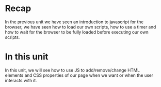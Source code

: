 # Recap
In the previous unit we have seen an introduction to javascript for the browser, we have seen how to load our own scripts, how to use a timer and how to wait for the browser to be fully loaded before executing our own scripts.

# In this unit
In this unit, we will see how to use JS to add/remove/change HTML elements and CSS properties of our page when we want or when the user interacts with it.

